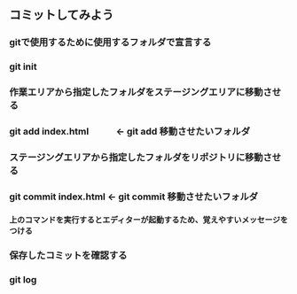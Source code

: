 ## コミットしてみよう
### gitで使用するために使用するフォルダで宣言する
### git init
### 作業エリアから指定したフォルダをステージングエリアに移動させる
### git add index.html　　　←   git add 移動させたいフォルダ
### ステージングエリアから指定したフォルダをリポジトリに移動させる
### git commit index.html   ←   git commit 移動させたいフォルダ
#### 上のコマンドを実行するとエディターが起動するため、覚えやすいメッセージをつける
### 保存したコミットを確認する
### git log
